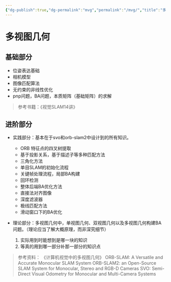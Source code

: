 ```yaml
---
{"dg-publish":true,"dg-permalink":"mvg","permalink":"/mvg/","title":"多视图几何"}
---
```



# 多视图几何

## 基础部分

- 位姿表达基础
- 相机模型
- 图像匹配算法
- 无约束的非线性优化
- pnp问题，BA问题，本质矩阵（基础矩阵）的求解

> 参考书籍：《视觉SLAM14讲》

## 进阶部分

- 实践部分：基本在于svo和orb-slam2中设计到的所有知识。
	- ORB 特征点的四叉树提取
	- 基于投影关系，基于描述子等多种匹配方法
	- 三角化方法
	- 单目SLAM的初始化流程
	- 关键帧处理流程，局部BA构建
	- 回环检测
	- 整体后端BA优化方法
	- 直接法对齐图像
	- 深度滤波器
	- 极线匹配方法
	- 滑动窗口下的BA优化
	
- 理论部分：多视图几何中，单视图几何、双视图几何以及多视图几何构建BA问题。（理论应当了解大概原理，而非深究细节）
	1. 实际用到时能想到是哪一块的知识
	2. 等真的用到哪一部分补那一部分的知识点

> 参考资料：
> 《计算机视觉中的多视图几何》
>   ORB-SLAM: A Versatile and Accurate Monocular SLAM System
>   ORB-SLAM2: an Open-Source SLAM System for Monocular, Stereo and RGB-D Cameras
>   SVO: Semi-Direct Visual Odometry for Monocular and Multi-Camera Systems

